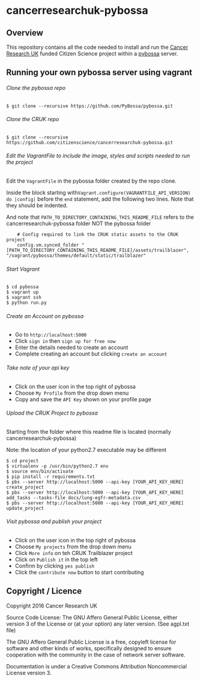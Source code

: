 # cancerresearchuk-pybossa

## Overview

This repository contains all the code needed to install and run the [Cancer Research UK](http://www.cancerresearchuk.org/) 
funded Citizen Science project within a [pybossa](http://pybossa.com/) server. 

## Running your own pybossa server using vagrant

###### Clone the pybossa repo
```
$ git clone --recursive https://github.com/PyBossa/pybossa.git
```


###### Clone the CRUK repo
```
$ git clone --recursive https://github.com/citizenscience/cancerresearchuk-pybossa.git
```


###### Edit the VagrantFile to include the image, styles and scripts needed to run the project
Edit the `VagrantFile` in the pybossa folder created by the repo clone.

Inside the block starting with`Vagrant.configure(VAGRANTFILE_API_VERSION) do |config|`  before the `end` statement, add the following
two lines. Note that they should be indented.

And note that `PATH_TO_DIRECTORY_CONTAINING_THIS_README_FILE` refers to the cancerresearchuk-pybossa folder NOT the pybossa folder

```
    # Config required to link the CRUK static assets to the CRUK project
    config.vm.synced_folder "[PATH_TO_DIRECTORY_CONTAINING_THIS_README_FILE]/assets/trailblazer", "/vagrant/pybossa/themes/default/static/trailblazer"
```

###### Start Vagrant
```
$ cd pybossa
$ vagrant up
$ vagrant ssh
$ python run.py
```

###### Create an Account on pybossa
- Go to `http://localhost:5000`
- Click `sign in` then `sign up for free now`
- Enter the details needed to create an account
- Complete creating an account but clicking `create an account`

###### Take note of your api key
- Click on the user icon in the top right of pybossa
- Choose `My Profile` from the drop down menu
- Copy and save the `API Key` shown on your profile page

###### Upload the CRUK Project to pybossa
Starting from the folder where this readme file is located (normally cancerresearchuk-pybossa)

Note: the location of your python2.7 executable may be different

```
$ cd project
$ virtualenv -p /usr/bin/python2.7 env
$ source env/bin/activate
$ pip install -r requirements.txt
$ pbs --server http://localhost:5000 --api-key [YOUR_API_KEY_HERE] create_project
$ pbs --server http://localhost:5000 --api-key [YOUR_API_KEY_HERE] add_tasks --tasks-file docs/lung-egfr-metadata.csv
$ pbs --server http://localhost:5000 --api-key [YOUR_API_KEY_HERE] update_project
```

###### Visit pybossa and publish your project
- Click on the user icon in the top right of pybossa
- Choose `My projects` from the drop down menu
- Click `More info` on teh CRUK Trailblazer project
- Click on `Publish it` in the top left
- Confirm by clicking `yes publish`
- Click the `contribute now` button to start contributing

## Copyright / Licence

Copyright 2016 Cancer Research UK

Source Code License: The GNU Affero General Public License, either version 3 of the License or (at your option) any later version. (See agpl.txt file)

The GNU Affero General Public License is a free, copyleft license for software and other kinds of works, specifically designed to ensure 
cooperation with the community in the case of network server software.

Documentation is under a Creative Commons Attribution Noncommercial License version 3.